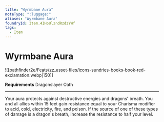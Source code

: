 ```yaml
---
title: "Wyrmbane Aura"
noteType: ":luggage:"
aliases: "Wyrmbane Aura"
foundryId: Item.4IHoUlzndRzdzYWf
tags:
  - Item
---
```


# Wyrmbane Aura
![[pathfinder2e/Feats/zz_asset-files/icons-sundries-books-book-red-exclamation.webp|150]]

**Requirements** Dragonslayer Oath

* * *

Your aura protects against destructive energies and dragons' breath. You and all allies within 15 feet gain resistance equal to your Charisma modifier to acid, cold, electricity, fire, and poison. If the source of one of these types of damage is a dragon's breath, increase the resistance to half your level.
